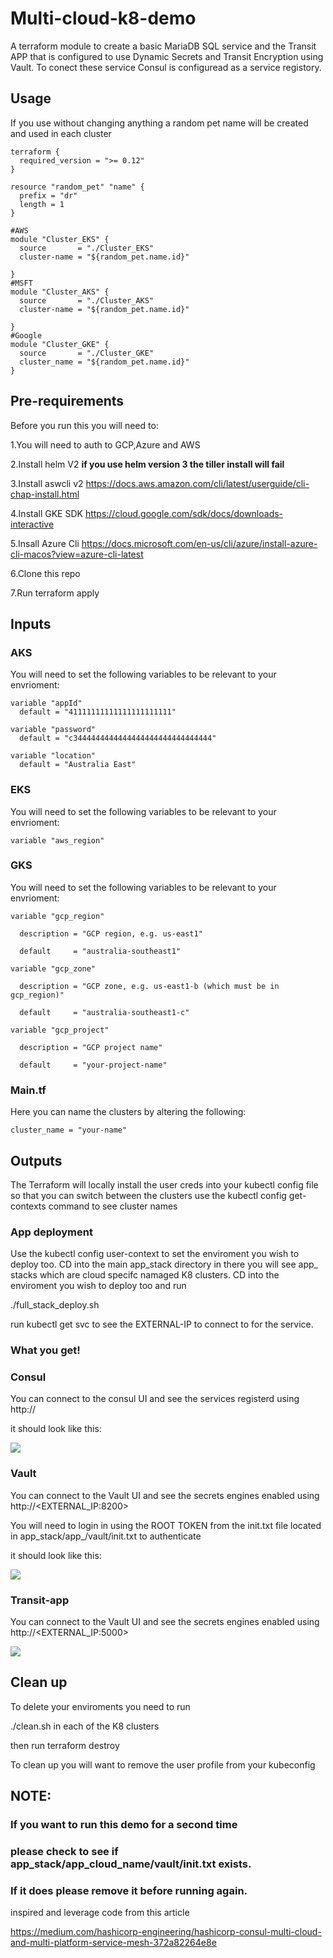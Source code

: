 # Multi-cloud-k8-demo
A terraform module to create a basic MariaDB SQL service and the Transit APP that is configured to use Dynamic Secrets and Transit Encryption using Vault. To conect these service Consul is configuread as a service registory.

## Usage
If you use without changing anything a random pet name will be created and used in each cluster

```hcl
terraform {
  required_version = ">= 0.12"
}

resource "random_pet" "name" {
  prefix = "dr"
  length = 1
}

#AWS
module "Cluster_EKS" {
  source       = "./Cluster_EKS"
  cluster-name = "${random_pet.name.id}"

}
#MSFT
module "Cluster_AKS" {
  source       = "./Cluster_AKS"
  cluster-name = "${random_pet.name.id}"

}
#Google
module "Cluster_GKE" {
  source       = "./Cluster_GKE"
  cluster_name = "${random_pet.name.id}"
}
```
## Pre-requirements 
Before you run this you will need to:

1.You will need to auth to GCP,Azure and AWS

2.Install helm V2 **if you use helm version 3 the tiller install will fail**

3.Install aswcli v2 https://docs.aws.amazon.com/cli/latest/userguide/cli-chap-install.html 

4.Install GKE SDK https://cloud.google.com/sdk/docs/downloads-interactive 

5.Insall Azure Cli https://docs.microsoft.com/en-us/cli/azure/install-azure-cli-macos?view=azure-cli-latest 

6.Clone this repo

7.Run terraform apply


## Inputs
### AKS
You will need to set the following variables to be relevant to your envrioment:
```hcl
variable "appId" 
  default = "41111111111111111111111"

variable "password" 
  default = "c3444444444444444444444444444444"

variable "location" 
  default = "Australia East"
```
### EKS
You will need to set the following variables to be relevant to your envrioment:
```hcl
variable "aws_region" 
```
### GKS
You will need to set the following variables to be relevant to your envrioment:
```hcl
variable "gcp_region" 

  description = "GCP region, e.g. us-east1"
  
  default     = "australia-southeast1"

variable "gcp_zone" 

  description = "GCP zone, e.g. us-east1-b (which must be in gcp_region)"
  
  default     = "australia-southeast1-c"

variable "gcp_project" 

  description = "GCP project name"
  
  default     = "your-project-name"
```

### Main.tf
Here you can name the clusters by altering the following:

```hcl
cluster_name = "your-name"
```

## Outputs
The Terraform will locally install the user creds into your kubectl config file so that you can switch between the clusters use the kubectl config get-contexts command to see cluster names


### App deployment

Use the kubectl config user-context <name> to set the enviroment you wish to deploy too.
CD into the main app_stack directory in there you will see app_<cloud> stacks which are cloud specifc namaged K8 clusters. CD into the enviroment you wish to deploy too and run

./full_stack_deploy.sh

run kubectl get svc to see the EXTERNAL-IP to connect to for the service.


### What you get!
### Consul

You can connect to the consul UI and see the services registerd using http://<EXTERNAL-IP>

it should look like this:

![](/images/consul.png)

### Vault
You can connect to the Vault UI and see the secrets engines enabled using http://<EXTERNAL_IP:8200>

You will need to login in using the ROOT TOKEN from the init.txt file located in app_stack/app_<cloud>/vault/init.txt to authenticate

it should look like this:

![](/images/vault.png)

### Transit-app

You can connect to the Vault UI and see the secrets engines enabled using http://<EXTERNAL_IP:5000>

![](/images/tranist-app.png)


## Clean up

To delete your enviroments you need to run

./clean.sh in each of the K8 clusters

then run terraform destroy

To clean up you will want to remove the user profile from your kubeconfig

## NOTE:

### If you want to run this demo for a second time 

### please check to see if app_stack/app_cloud_name/vault/init.txt exists.

### If it does please remove it before running again.


inspired and leverage code from this article

https://medium.com/hashicorp-engineering/hashicorp-consul-multi-cloud-and-multi-platform-service-mesh-372a82264e8e
